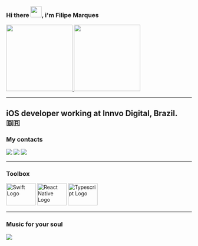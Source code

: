 ### Hi there <img src="https://raw.githubusercontent.com/MartinHeinz/MartinHeinz/master/wave.gif" width="30px">, i'm Filipe Marques

 <div>
  <a href="https://github.com/FilipeNMarques">
  <img height="180em" src="https://github-readme-stats.vercel.app/api?username=filipenmarques&show_icons=true&theme=dracula&include_all_commits=true&count_private=true"/>
  <img height="180em" src="https://github-readme-stats.vercel.app/api/top-langs/?username=filipenmarques&layout=compact&langs_count=7&theme=dracula"/>
</div>
 </a>

---

<h2>iOS developer working at Innvo Digital, Brazil. 🇧🇷 </h2>

<h3>My contacts</h3>

<div> 
  <a href = "mailto:hello@filipemarques.dev"><img src="https://img.shields.io/badge/-Gmail-%23333?style=for-the-badge&logo=gmail&logoColor=white" target="_blank"></a>
  <a href="https://www.linkedin.com/in/filipenmarques1" target="_blank"><img src="https://img.shields.io/badge/-LinkedIn-%230077B5?style=for-the-badge&logo=linkedin&logoColor=white" target="_blank"></a>
    <a href="https://t.me/FilipeNMarques" target="_blank"><img src="https://img.shields.io/badge/Telegram-2CA5E0?style=for-the-badge&logo=telegram&logoColor=white" target="_blank"></a> 
 
 
</div>

---
<h3>Toolbox</h3>

<div>
  <img 
     src="https://cdn.worldvectorlogo.com/logos/swift-15.svg"
     alt="Swift Logo" 
     width="80" 
     height="60"
 /> 
 <img 
      src="https://cdn.worldvectorlogo.com/logos/react-native-1.svg" 
      alt="React Native Logo" 
      width="80" 
      height="60"
  />
   <img 
      src="https://cdn.worldvectorlogo.com/logos/typescript.svg" 
      alt="Typescript Logo" 
      width="80" 
      height="60"
  />
</div>

---

<h3>Music for your soul</h3>
    <a href="https://open.spotify.com/playlist/3Uvue1W7icOAVxdi7WFkF4?si=b4584b37c89f49bf" target="_blank"><img src="https://img.shields.io/badge/Spotify-1ED760?&style=for-the-badge&logo=spotify&logoColor=white" target="_blank"></a>



